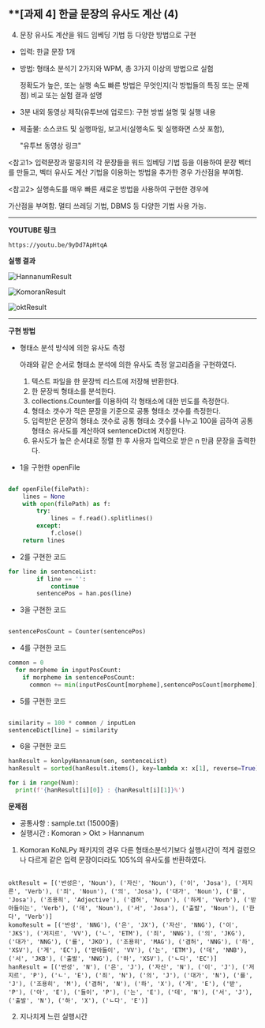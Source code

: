## **[과제 4] 한글 문장의 유사도 계산 (4)
4. 문장 유사도 계산을 워드 임베딩 기법 등 다양한 방법으로 구현

- 입력: 한글 문장 1개

- 방법: 형태소 분석기 2가지와 WPM, 총 3가지 이상의 방법으로 실험

  정확도가 높은, 또는 실행 속도 빠른 방법은 무엇인지(각 방법들의 특징 또는 문제점) 비교 또는 실험 결과 설명

- 3분 내외 동영상 제작(유투브에 업로드): 구현 방법 설명 및 실행 내용

- 제출물: 소스코드 및 실행파일, 보고서(실행속도 및 실행화면 스샷 포함),

  "유투브 동영상 링크"

<참고1> 입력문장과 말뭉치의 각 문장들을 워드 임베딩 기법 등을 이용하여 문장 벡터를 만들고, 벡터 유사도 계산 기법을 이용하는 방법을 추가한 경우 가산점을 부여함.

<참고2> 실행속도를 매우 빠른 새로운 방법을 사용하여 구현한 경우에

가산점을 부여함. 멀티 쓰레딩 기법, DBMS 등 다양한 기법 사용 가능.

***

**YOUTUBE 링크**
```shell
https://youtu.be/9yDd7ApHtqA

```

**실행 결과**

![HannanumResult]("https://user-images.githubusercontent.com/62547281/79068020-a5989880-7cfe-11ea-95b6-6d05dd789b5c.png")

![KomoranResult]("https://user-images.githubusercontent.com/62547281/79068021-af220080-7cfe-11ea-9a09-e6551c331877.png")

![oktResult]("https://user-images.githubusercontent.com/62547281/79068024-b21cf100-7cfe-11ea-8dba-85c1181cb1f3.png")

***

**구현 방법**

- 형태소 분석 방식에 의한 유사도 측정
  
  아래와 같은 순서로 형태소 분석에 의한 유사도 측정 알고리즘을 구현하였다.

  1. 텍스트 파일을 한 문장씩 리스트에 저장해 반환한다.
  2. 한 문장씩 형태소를 분석한다.
  3. collections.Counter를 이용하여 각 형태소에 대한 빈도를 측정한다.
  4. 형태소 갯수가 적은 문장을 기준으로 공통 형태소 갯수를 측정한다.
  5. 입력받은 문장의 형태소 갯수로 공통 형태소 갯수를 나누고 100을 곱하여 공통 형태소 유사도를 계산하여 sentenceDict에 저장한다.
  6. 유사도가 높은 순서대로 정렬 한 후 사용자 입력으로 받은 n 만큼 문장을 출력한다.

* 1을 구현한 openFile

```python 

def openFile(filePath):
    lines = None
    with open(filePath) as f:
        try:
            lines = f.read().splitlines()
        except:
            f.close()
    return lines

```

* 2를 구현한 코드
``` python 
for line in sentenceList:
        if line == '':
            continue
        sentencePos = han.pos(line)

```

* 3을 구현한 코드
``` python 

sentencePosCount = Counter(sentencePos)

```

* 4를 구현한 코드
``` python 
common = 0
  for morpheme in inputPosCount:
    if morpheme in sentencePosCount:
      common += min(inputPosCount[morpheme],sentencePosCount[morpheme])

```

* 5를 구현한 코드
``` python 

similarity = 100 * common / inputLen
sentenceDict[line] = similarity

```

* 6을 구현한 코드
``` python 
hanResult = konlpyHannanum(sen, sentenceList)
hanResult = sorted(hanResult.items(), key=lambda x: x[1], reverse=True)

for i in range(Num):
  print(f'{hanResult[i][0]} : {hanResult[i][1]}%')

```

**문제점**

- 공통사항 : sample.txt (15000줄)
- 실행시간 : Komoran > Okt > Hannanum

1. Komoran KoNLPy 패키지의 경우 다른 형태소분석기보다 실행시간이 적게 걸렸으나 다르게 같은 입력 문장이더라도 105%의 유사도를 반환하였다.

``` shell

oktResult = [('반성은', 'Noun'), ('자신', 'Noun'), ('이', 'Josa'), ('저지른', 'Verb'), ('죄', 'Noun'), ('의', 'Josa'), ('대가', 'Noun'), ('를', 'Josa'), ('조용히', 'Adjective'), ('겸허', 'Noun'), ('하게', 'Verb'), ('받아들이는', 'Verb'), ('데', 'Noun'), ('서', 'Josa'), ('출발', 'Noun'), ('한다', 'Verb')]
komoResult = [('반성', 'NNG'), ('은', 'JX'), ('자신', 'NNG'), ('이', 'JKS'), ('저지르', 'VV'), ('ㄴ', 'ETM'), ('죄', 'NNG'), ('의', 'JKG'), ('대가', 'NNG'), ('를', 'JKO'), ('조용히', 'MAG'), ('겸허', 'NNG'), ('하', 'XSV'), ('게', 'EC'), ('받아들이', 'VV'), ('는', 'ETM'), ('데', 'NNB'), ('서', 'JKB'), ('출발', 'NNG'), ('하', 'XSV'), ('ㄴ다', 'EC')]
hanResult = [('반성', 'N'), ('은', 'J'), ('자신', 'N'), ('이', 'J'), ('저지르', 'P'), ('ㄴ', 'E'), ('죄', 'N'), ('의', 'J'), ('대가', 'N'), ('를', 'J'), ('조용히', 'M'), ('겸허', 'N'), ('하', 'X'), ('게', 'E'), ('받', 'P'), ('아', 'E'), ('들이', 'P'), ('는', 'E'), ('데', 'N'), ('서', 'J'), ('출발', 'N'), ('하', 'X'), ('ㄴ다', 'E')]

```
2. 지나치게 느린 실행시간 
